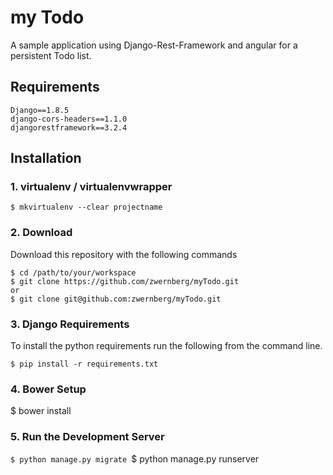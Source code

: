 # my Todo

A sample application using Django-Rest-Framework and angular for a persistent Todo list.


## Requirements

```
Django==1.8.5
django-cors-headers==1.1.0
djangorestframework==3.2.4
```

## Installation

### 1. virtualenv / virtualenvwrapper

`$ mkvirtualenv --clear projectname`

### 2. Download
Download this repository with the following commands

    $ cd /path/to/your/workspace
    $ git clone https://github.com/zwernberg/myTodo.git
 	or
 	$ git clone git@github.com:zwernberg/myTodo.git

### 3. Django Requirements
To install the python requirements run the following from the command line.

`$ pip install -r requirements.txt`

### 4. Bower Setup

$ bower install

### 5. Run the Development Server

`$ python manage.py migrate
`$ python manage.py runserver
